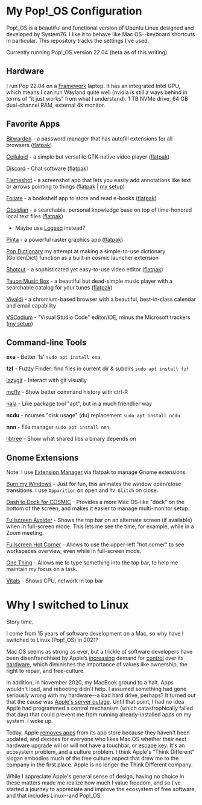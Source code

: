 # My Pop!_OS Configuration

Pop!_OS is a beautiful and functional version of Ubuntu Linux designed and developed by System76. I like it to behave like Mac OS--keyboard shortcuts in particular. This repository tracks the settings I've used.

Currently running Pop!_OS version 22.04 (beta as of this writing).

## Hardware

I run Pop 22.04 on a [Framework](https://frame.work) laptop. It has an integrated Intel GPU, which means I can run Wayland quite well (nvidia is still a ways behind in terms of "it just works" from what I understand). 1 TB NVMe drive, 64 GB dual-channel RAM, external 4k monitor.

## Favorite Apps

[Bitwarden](https://bitwarden.com) - a password manager that has autofill extensions for all browsers ([flatpak](https://flathub.org/apps/details/com.bitwarden.desktop))

[Celluloid](https://celluloid-player.github.io/) - a simple but versatile GTK-native video player ([flatpak](https://flathub.org/apps/details/io.github.celluloid_player.Celluloid))

[Discord](https://discord.com/) - Chat software ([flatpak](https://flathub.org/apps/details/com.discordapp.Discord))

[Flameshot](https://flameshot.org/) - a screenshot app that lets you easily add annotations like text or arrows pointing to things ([flatpak](https://flathub.org/apps/details/org.flameshot.Flameshot) | [my setup](apps/flameshot.md))

[Foliate](https://johnfactotum.github.io/foliate/) - a bookshelf app to store and read e-books ([flatpak](https://flathub.org/apps/details/com.github.johnfactotum.Foliate))

[Obsidian](https://obsidian.md/) - a searchable, personal knowledge base on top of time-honored local text files ([flatpak](https://flathub.org/apps/details/md.obsidian.Obsidian))
  - Maybe use [Logseq](https://logseq.com/) instead?

[Pinta](https://www.pinta-project.com/) - a powerful raster graphics app ([flatpak](https://flathub.org/apps/details/com.github.PintaProject.Pinta))

[Pop Dictionary](https://github.com/canadaduane/pop-dictionary) my attempt at making a simple-to-use dictionary (GoldenDict) function as a built-in cosmic launcher extension

[Shotcut](https://www.shotcut.org/) - a sophisticated yet easy-to-use video editor ([flatpak](https://flathub.org/apps/details/org.shotcut.Shotcut))

[Tauon Music Box](https://tauonmusicbox.rocks/) - a beautiful but dead-simple music player with a searchable catalog for your tunes ([flatpak](https://flathub.org/apps/details/com.github.taiko2k.tauonmb))

[Vivaldi](https://vivaldi.com/download/) - a chromium-based browser with a beautiful, best-in-class calendar and email capability

[VSCodium](https://vscodium.com/) - "Visual Studio Code" editor/IDE, minus the Microsoft trackers ([my setup](apps/vscodium.md))


## Command-line Tools

**exa** - Better 'ls'
`sudo apt install exa`

**fzf** - Fuzzy Finder: find files in current dir & subdirs
`sudo apt install fzf`

[lazygit](https://github.com/jesseduffield/lazygit/) - Interact with git visually

[mcfly](https://github.com/cantino/mcfly) - Show better command history with ctrl-R

[nala](https://gitlab.com/volian/nala#installation) - Like package tool "apt", but in a much friendlier way

**ncdu** - ncurses "disk usage" (du) replacement
`sudo apt install ncdu`

**nnn** - File manager
`sudo apt install nnn`

[libtree](https://github.com/haampie/libtree) - Show what shared libs a binary depends on

## Gnome Extensions

Note: I use [Extension Manager](https://beta.flathub.org/apps/com.mattjakeman.ExtensionManager) via flatpak to manage Gnome extensions.

[Burn my Windows](https://extensions.gnome.org/extension/4679/burn-my-windows/) - Just for fun, this animates the window open/close transitions. I use `Apparition` on open and `TV Glitch` on close.

[Dash to Dock for COSMIC](https://extensions.gnome.org/extension/5004/dash-to-dock-for-cosmic/) - Provides a more Mac OS-like "dock" on the bottom of the screen, and makes it easier to manage multi-monitor setup.

[Fullscreen Avoider](https://extensions.gnome.org/extension/4362/fullscreen-avoider/) - Shows the top bar on an alternate screen (if available) when in full-screen mode. This lets me see the time, for example, while in a Zoom meeting.

[Fullscreen Hot Corner](https://extensions.gnome.org/extension/1562/fullscreen-hot-corner/) - Allows to use the upper-left "hot corner" to see workspaces overview, even while in full-screen mode.

[One Thing](https://extensions.gnome.org/extension/5072/one-thing/) - Allows me to type something into the top bar, to help me maintain my focus on a task.

[Vitals](https://extensions.gnome.org/extension/1460/vitals/) - Shows CPU, network in top bar


# Why I switched to Linux

Story time.

I come from 15 years of software development on a Mac, so why have I switched to Linux (Pop!_OS) in 2021?

Mac OS seems as strong as ever, but a trickle of software developers have been disenfranchised by Apple’s [increasing](https://www.npr.org/2021/08/06/1025402725/apple-iphone-for-child-sexual-abuse-privacy) demand for [control](https://9to5mac.com/2020/11/15/apple-explains-addresses-mac-privacy-concerns/) over its [hardware](https://www.iclarified.com/78310/apple-blocks-camera-repair-on-new-iphone-12-video), which diminishes the importance of values like ownership, the right to repair, and free-culture.

In addition, in November 2020, my MacBook ground to a halt. Apps wouldn't load, and rebooting didn't help. I assumed something had gone seriously wrong with my hardware--a bad hard drive, perhaps? It turned out that the cause was [Apple's server outage](https://news.ycombinator.com/item?id=25074959). Until that point, I had no idea Apple had programmed a control mechanism (which catastrophically failed that day) that could prevent me from running already-installed apps on my system. I woke up.

Today, Apple [removes apps](https://www.thefpsreview.com/2022/04/24/apple-to-remove-apps-and-games-that-havent-been-updated-in-two-years/) from its app store because they haven't been updated, and decides for everyone who likes Mac OS whether their next hardware upgrade will or will not have a touchbar, or [escape key](https://www.theverge.com/circuitbreaker/2016/10/25/13409258/apple-new-macbook-pro-no-escape-key). It's an ecosystem problem, and a culture problem. I think Apple's "Think Different" slogan embodies much of the free culture aspect that drew me to the company in the first place. Apple is no longer the Think Different company.

While I appreciate Apple's general sense of design, having no choice in these matters made me realize how much I value freedom, and so I've started a journey to appreciate and improve the ecosystem of free software, and that includes Linux--and Pop!_OS.
